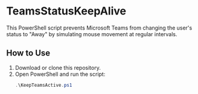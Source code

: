 # TeamsStatusKeepAlive

This PowerShell script prevents Microsoft Teams from changing the user's status to "Away" by simulating mouse movement at regular intervals.

## How to Use

1. Download or clone this repository.
2. Open PowerShell and run the script:
   ```powershell
   .\KeepTeamsActive.ps1
